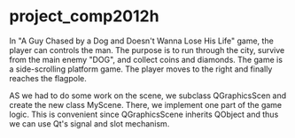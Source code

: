 # project_comp2012h

In "A Guy Chased by a Dog and Doesn't Wanna Lose His Life" game, the player can controls the man. The purpose is to run through the city, survive from  the main enemy "DOG", and collect coins and diamonds. The game is a side-scrolling platform game. The player moves to the right and finally reaches the flagpole.

AS we had to do some work on the scene, we  subclass QGraphicsScen and create the new class MyScene. There, we implement one part of the game logic. This is convenient since QGraphicsScene inherits QObject and thus we can use Qt's signal and slot mechanism.
